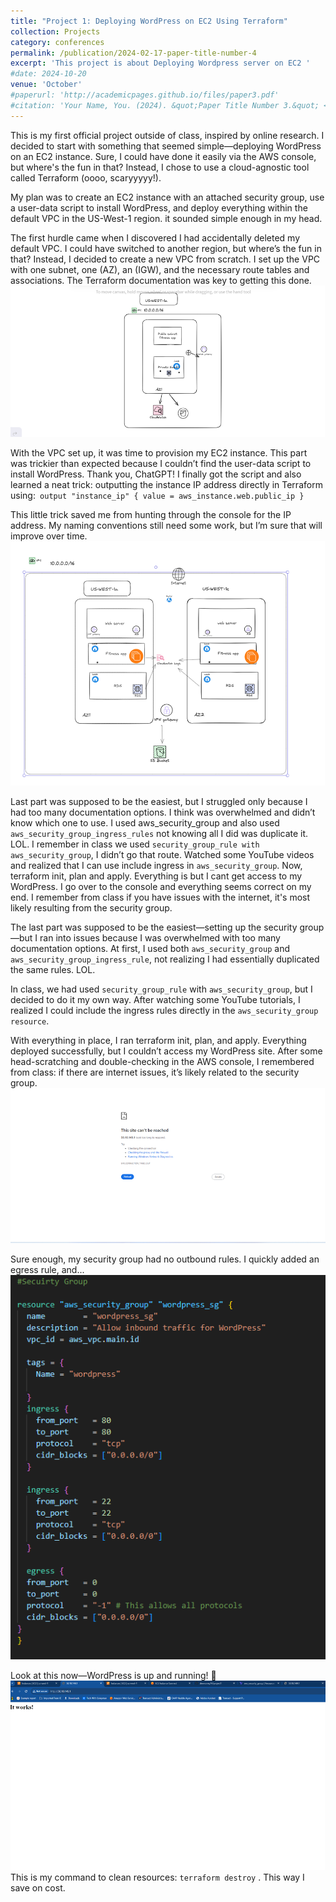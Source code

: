 ```yaml
---
title: "Project 1: Deploying WordPress on EC2 Using Terraform"
collection: Projects
category: conferences
permalink: /publication/2024-02-17-paper-title-number-4
excerpt: 'This project is about Deploying Wordpress server on EC2 '
#date: 2024-10-20
venue: 'October'
#paperurl: 'http://academicpages.github.io/files/paper3.pdf'
#citation: 'Your Name, You. (2024). &quot;Paper Title Number 3.&quot; <i>GitHub Journal of Bugs</i>. 1(3).'
---
```


This is my first official project outside of class, inspired by online research. I decided to start with something that seemed simple—deploying WordPress on an EC2 instance. Sure, I could have done it easily via the AWS console, but where's the fun in that? Instead, I chose to use a cloud-agnostic tool called Terraform (oooo, scaryyyyy!).


My plan was to create an EC2 instance with an attached security group, use a user-data script to install WordPress, and deploy everything within the default VPC in the US-West-1 region. it sounded simple enough in my head.

The first hurdle came when I discovered I had accidentally deleted my default VPC.  I could have switched to another region, but where’s the fun in that? Instead, I decided to create a new VPC from scratch. I set up the VPC with one subnet, one  (AZ), an (IGW), and the necessary route tables and associations. The Terraform documentation was key to getting this done.
![Profile Image](/images/Picture1.png)
 
With the VPC set up, it was time to provision my EC2 instance. This part was trickier than expected because I couldn’t find the user-data script to install WordPress. Thank you, ChatGPT! I finally got the script and also learned a neat trick: outputting the instance IP address directly in Terraform using:``` output "instance_ip" {
  value = aws_instance.web.public_ip
}```

This little trick saved me from hunting through the console for the IP address. My naming conventions still need some work, but I’m sure that will improve over time.
 ![Profile Image](/images/Picture2.png)

Last part was supposed to be the easiest, but I struggled only because I had too many documentation options. I think was overwhelmed and didn’t know which one to use. I used aws_security_group and also used ```aws_security_group_ingress_rules``` not knowing all I did was duplicate it. LOL. I remember in class we used ```security_group_rule with aws_security_group```, I didn’t go that route. Watched some YouTube videos and realized that I can use include ingress  in ```aws_security_group```. Now, terraform init, plan and apply. Everything is but I cant get access to my WordPress. I go over to the console and everything seems correct on my end. I remember from class if you have  issues with the internet, it's most likely resulting from the security group. 

The last part was supposed to be the easiest—setting up the security group—but I ran into issues because I was overwhelmed with too many documentation options. At first, I used both ```aws_security_group``` and ```aws_security_group_ingress_rule```, not realizing I had essentially duplicated the same rules. LOL.

In class, we had used ```security_group_rule``` with ```aws_security_group```, but I decided to do it my own way. After watching some YouTube tutorials, I realized I could include the ingress rules directly in the ```aws_security_group resource```.

With everything in place, I ran terraform init, plan, and apply. Everything deployed successfully, but I couldn’t access my WordPress site. After some head-scratching and double-checking in the AWS console, I remembered from class: if there are internet issues, it’s likely related to the security group.
![Profile Image](/images/Picture3.png)



 
Sure enough, my security group had no outbound rules. I quickly added an egress rule, and... 
![Profile Image](/images/Picture4.png)

Look at this now—WordPress is up and running! 🚀  
![Profile Image](./images/Picture5.png)
This is my command to clean resources: ```terraform destroy``` . This way I save on cost.

